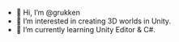 - 👋 Hi, I’m @grukken
- 👀 I’m interested in creating 3D worlds in Unity.
- 🌱 I’m currently learning Unity Editor & C#.



<!---
grukken/grukken is a ✨ special ✨ repository because its `README.md` (this file) appears on your GitHub profile.
You can click the Preview link to take a look at your changes.
--->
